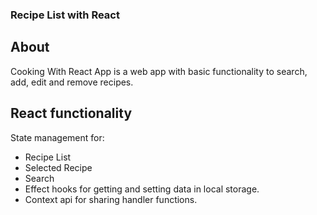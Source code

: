 ### Recipe List with React

## About
Cooking With React App is a web app with basic functionality to search, add, edit and remove recipes.

## React functionality
State management for:
-    Recipe List
-    Selected Recipe
-    Search
-  Effect hooks for getting and setting data in local storage.
-  Context api for sharing handler functions.